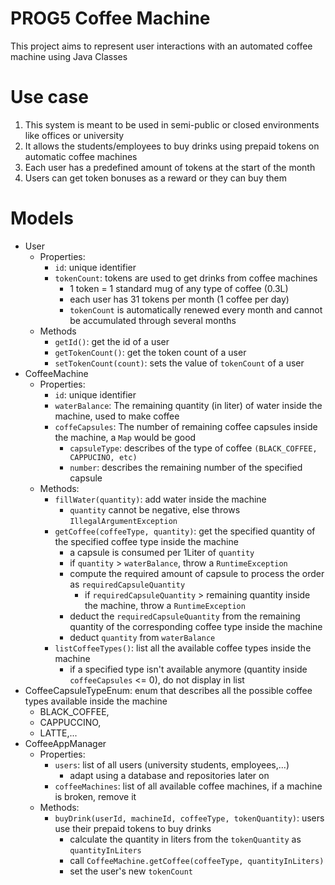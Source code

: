 # PROG5 Coffee Machine
This project aims to represent user interactions with an automated coffee machine using Java Classes

# Use case
1. This system is meant to be used in semi-public or closed environments like offices or university
2. It allows the students/employees to buy drinks using prepaid tokens on automatic coffee machines
3. Each user has a predefined amount of tokens at the start of the month
4. Users can get token bonuses as a reward or they can buy them

# Models
- User 
  - Properties:
    * `id`: unique identifier
    * `tokenCount`: tokens are used to get drinks from coffee machines
      * 1 token = 1 standard mug of any type of coffee (0.3L)
      * each user has 31 tokens per month (1 coffee per day)
      * `tokenCount` is automatically renewed every month and cannot be accumulated through several months
  - Methods
    * `getId()`: get the id of a user
    * `getTokenCount()`: get the token count of a user
    * `setTokenCount(count)`: sets the value of `tokenCount` of a user
- CoffeeMachine
  - Properties:
    * `id`: unique identifier
    * `waterBalance`: The remaining quantity (in liter) of water inside the machine, used to make coffee
    * `coffeCapsules`: The number of remaining coffee capsules inside the machine, a `Map` would be good
      * `capsuleType`: describes of the type of coffee `(BLACK_COFFEE, CAPPUCINO, etc)`
      * `number`: describes the remaining number of the specified capsule
  - Methods:
    * `fillWater(quantity)`: add water inside the machine
      * `quantity` cannot be negative, else throws `IllegalArgumentException`
    * `getCoffee(coffeeType, quantity)`: get the specified quantity of the specified coffee type inside the machine
      * a capsule is consumed per 1Liter of `quantity`
      * if `quantity` > `waterBalance`, throw a `RuntimeException` 
      * compute the required amount of capsule to process the order as `requiredCapsuleQuantity`
        - if `requiredCapsuleQuantity` > remaining quantity inside the machine, throw a `RuntimeException`
      * deduct the `requiredCapsuleQuantity` from the remaining quantity of the corresponding coffee type inside the machine
      * deduct `quantity` from `waterBalance`
    * `listCoffeeTypes()`: list all the available coffee types inside the machine
      * if a specified type isn't available anymore (quantity inside `coffeeCapsules` <= 0), do not display in list
- CoffeeCapsuleTypeEnum: enum that describes all the possible coffee types available inside the machine
  * BLACK_COFFEE,
  * CAPPUCCINO,
  * LATTE,...
- CoffeeAppManager
  - Properties:
    * `users`: list of all users (university students, employees,...) 
      * adapt using a database and repositories later on
    * `coffeeMachines`: list of all available coffee machines, if a machine is broken, remove it
  - Methods:
    * `buyDrink(userId, machineId, coffeeType, tokenQuantity)`: users use their prepaid tokens to buy drinks
      * calculate the quantity in liters from the `tokenQuantity` as `quantityInLiters`
      * call `CoffeeMachine.getCoffee(coffeeType, quantityInLiters)`
      * set the user's new `tokenCount`

